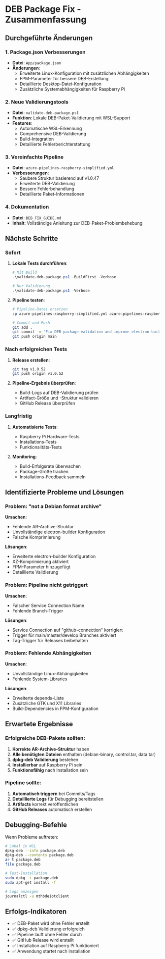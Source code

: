 # DEB Package Fix - Zusammenfassung

## Durchgeführte Änderungen

### 1. Package.json Verbesserungen
- **Datei**: `App/package.json`
- **Änderungen**:
  - Erweiterte Linux-Konfiguration mit zusätzlichen Abhängigkeiten
  - FPM-Parameter für bessere DEB-Erstellung
  - Detaillierte Desktop-Datei-Konfiguration
  - Zusätzliche Systemabhängigkeiten für Raspberry Pi

### 2. Neue Validierungstools
- **Datei**: `validate-deb-package.ps1`
- **Funktion**: Lokale DEB-Paket-Validierung mit WSL-Support
- **Features**:
  - Automatische WSL-Erkennung
  - Comprehensive DEB-Validierung
  - Build-Integration
  - Detaillierte Fehlerberichterstattung

### 3. Vereinfachte Pipeline
- **Datei**: `azure-pipelines-raspberry-simplified.yml`
- **Verbesserungen**:
  - Saubere Struktur basierend auf v1.0.47
  - Erweiterte DEB-Validierung
  - Bessere Fehlerbehandlung
  - Detaillierte Paket-Informationen

### 4. Dokumentation
- **Datei**: `DEB_FIX_GUIDE.md`
- **Inhalt**: Vollständige Anleitung zur DEB-Paket-Problembehebung

## Nächste Schritte

### Sofort
1. **Lokale Tests durchführen**:
   ```powershell
   # Mit Build
   .\validate-deb-package.ps1 -BuildFirst -Verbose
   
   # Nur Validierung
   .\validate-deb-package.ps1 -Verbose
   ```

2. **Pipeline testen**:
   ```bash
   # Pipeline-Datei ersetzen
   cp azure-pipelines-raspberry-simplified.yml azure-pipelines-raspberry.yml
   
   # Commit und Push
   git add .
   git commit -m "Fix DEB package validation and improve electron-builder config"
   git push origin main
   ```

### Nach erfolgreichen Tests
1. **Release erstellen**:
   ```bash
   git tag v1.0.52
   git push origin v1.0.52
   ```

2. **Pipeline-Ergebnis überprüfen**:
   - Build-Logs auf DEB-Validierung prüfen
   - Artifact-Größe und -Struktur validieren
   - GitHub Release überprüfen

### Langfristig
1. **Automatisierte Tests**:
   - Raspberry Pi Hardware-Tests
   - Installations-Tests
   - Funktionalitäts-Tests

2. **Monitoring**:
   - Build-Erfolgsrate überwachen
   - Package-Größe tracken
   - Installations-Feedback sammeln

## Identifizierte Probleme und Lösungen

### Problem: "not a Debian format archive"
**Ursachen**:
- Fehlende AR-Archive-Struktur
- Unvollständige electron-builder Konfiguration
- Falsche Komprimierung

**Lösungen**:
- Erweiterte electron-builder Konfiguration
- XZ-Komprimierung aktiviert
- FPM-Parameter hinzugefügt
- Detaillierte Validierung

### Problem: Pipeline nicht getriggert
**Ursachen**:
- Falscher Service Connection Name
- Fehlende Branch-Trigger

**Lösungen**:
- Service Connection auf "github-connection" korrigiert
- Trigger für main/master/develop Branches aktiviert
- Tag-Trigger für Releases beibehalten

### Problem: Fehlende Abhängigkeiten
**Ursachen**:
- Unvollständige Linux-Abhängigkeiten
- Fehlende System-Libraries

**Lösungen**:
- Erweiterte depends-Liste
- Zusätzliche GTK und X11 Libraries
- Build-Dependencies in FPM-Konfiguration

## Erwartete Ergebnisse

### Erfolgreiche DEB-Pakete sollten:
1. **Korrekte AR-Archive-Struktur** haben
2. **Alle benötigten Dateien** enthalten (debian-binary, control.tar, data.tar)
3. **dpkg-deb Validierung** bestehen
4. **Installierbar** auf Raspberry Pi sein
5. **Funktionsfähig** nach Installation sein

### Pipeline sollte:
1. **Automatisch triggern** bei Commits/Tags
2. **Detaillierte Logs** für Debugging bereitstellen
3. **Artifacts** korrekt veröffentlichen
4. **GitHub Releases** automatisch erstellen

## Debugging-Befehle

Wenn Probleme auftreten:

```bash
# Lokal in WSL
dpkg-deb --info package.deb
dpkg-deb --contents package.deb
ar t package.deb
file package.deb

# Test-Installation
sudo dpkg -i package.deb
sudo apt-get install -f

# Logs anzeigen
journalctl -u mthbdeiotclient
```

## Erfolgs-Indikatoren

- ✅ DEB-Paket wird ohne Fehler erstellt
- ✅ dpkg-deb Validierung erfolgreich
- ✅ Pipeline läuft ohne Fehler durch
- ✅ GitHub Release wird erstellt
- ✅ Installation auf Raspberry Pi funktioniert
- ✅ Anwendung startet nach Installation

